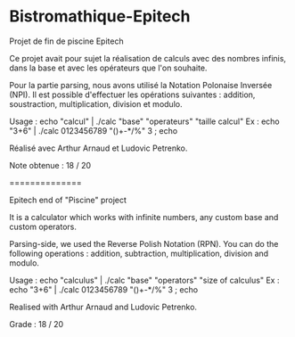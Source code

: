 # Bistromathique-Epitech
Projet de fin de piscine Epitech

Ce projet avait pour sujet la réalisation de calculs avec des nombres infinis, dans la base et avec les opérateurs que l'on souhaite.

Pour la partie parsing, nous avons utilisé la Notation Polonaise Inversée (NPI).
Il est possible d'effectuer les opérations suivantes : addition, soustraction, multiplication, division et modulo.

Usage : echo "calcul" | ./calc "base" "operateurs" "taille calcul"
Ex    : echo "3+6" | ./calc 0123456789 "()+-*/%" 3 ; echo

Réalisé avec Arthur Arnaud et Ludovic Petrenko.

Note obtenue : 18 / 20

==============

Epitech end of "Piscine" project

It is a calculator which works with infinite numbers, any custom base and custom operators.

Parsing-side, we used the Reverse Polish Notation (RPN).
You can do the following operations : addition, subtraction, multiplication, division and modulo.

Usage : echo "calculus" | ./calc "base" "operators" "size of calculus"
Ex    : echo "3+6" | ./calc 0123456789 "()+-*/%" 3 ; echo

Realised with Arthur Arnaud and Ludovic Petrenko.

Grade : 18 / 20
